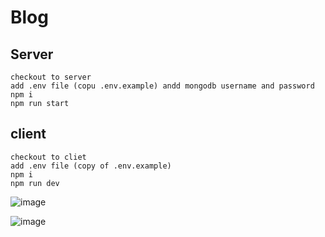 # Blog

## Server
```
checkout to server
add .env file (copu .env.example) andd mongodb username and password
npm i
npm run start
```

## client

```
checkout to cliet
add .env file (copy of .env.example)
npm i
npm run dev

```

![image](https://github.com/hramdas/blog/assets/24973089/6c3a172f-8bf8-450e-8ad7-a56a9ffc40b0)

![image](https://github.com/hramdas/blog/assets/24973089/4241e259-e89f-477b-888c-2e4794891ade)
